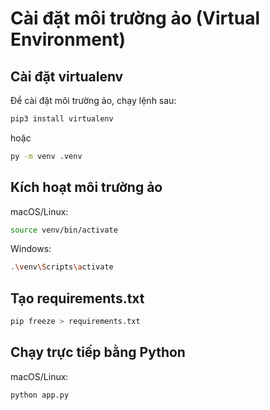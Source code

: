 # Cài đặt môi trường ảo (Virtual Environment)

## Cài đặt virtualenv

Để cài đặt môi trường ảo, chạy lệnh sau:

```bash
pip3 install virtualenv
```

hoặc

```bash
py -m venv .venv
```

## Kích hoạt môi trường ảo

macOS/Linux:

```bash
source venv/bin/activate
```

Windows:

```bash
.\venv\Scripts\activate
```

## Tạo requirements.txt

```bash
pip freeze > requirements.txt
```

## Chạy trực tiếp bằng Python

macOS/Linux:

```bash
python app.py
```
